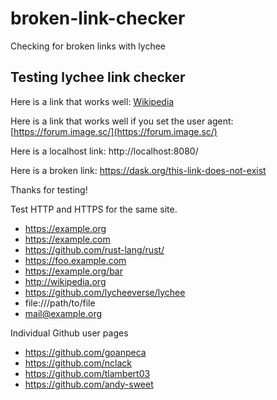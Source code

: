 # broken-link-checker
Checking for broken links with lychee

## Testing lychee link checker

Here is a link that works well: [Wikipedia](https://www.wikipedia.org/)

Here is a link that works well if you set the user agent: [https://forum.image.sc/](https://forum.image.sc/)

Here is a localhost link: http://localhost:8080/

Here is a broken link: https://dask.org/this-link-does-not-exist

Thanks for testing!

Test HTTP and HTTPS for the same site.
- https://example.org
- https://example.com
- https://github.com/rust-lang/rust/
- https://foo.example.com
- https://example.org/bar
- http://wikipedia.org
- https://github.com/lycheeverse/lychee
- file:///path/to/file
- mail@example.org

Individual Github user pages
- https://github.com/goanpeca
- https://github.com/nclack
- https://github.com/tlambert03
- https://github.com/andy-sweet
